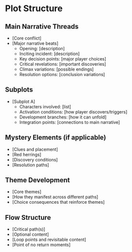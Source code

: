 # Plot Structure

## Main Narrative Threads
- [Core conflict]
- [Major narrative beats]
  - Opening: [description]
  - Inciting incident: [description]
  - Key decision points: [major player choices]
  - Critical revelations: [important discoveries]
  - Climax variations: [possible endings]
  - Resolution options: [conclusion variations]

## Subplots
- [Subplot A]
  - Characters involved: [list]
  - Activation conditions: [how player discovers/triggers]
  - Development branches: [how it can unfold]
  - Integration points: [connections to main narrative]

## Mystery Elements (if applicable)
- [Clues and placement]
- [Red herrings]
- [Discovery conditions]
- [Resolution paths]

## Theme Development
- [Core themes]
- [How they manifest across different paths]
- [Choice consequences that reinforce themes]

## Flow Structure
- [Critical path(s)]
- [Optional content]
- [Loop points and revisitable content]
- [Point of no return moments]
